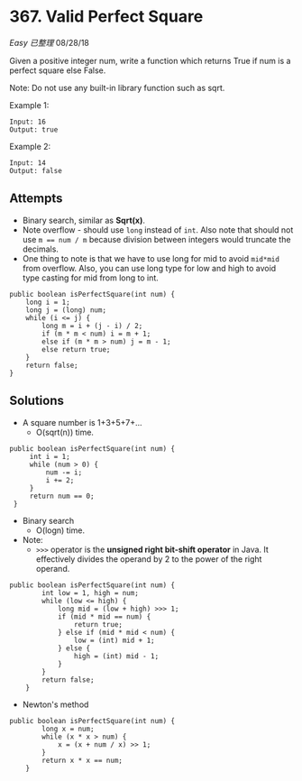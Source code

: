 # 367. Valid Perfect Square
*Easy* *已整理*
08/28/18

Given a positive integer num, write a function which returns True if num is a perfect square else False.

Note: Do not use any built-in library function such as sqrt.

Example 1:
```
Input: 16
Output: true
```
Example 2:
```
Input: 14
Output: false
```

## Attempts
* Binary search, similar as **Sqrt(x)**.
* Note overflow - should use ```long``` instead of ```int```. Also note that should not use ```m == num / m``` because division between integers would truncate the decimals.
* One thing to note is that we have to use long for mid to avoid ```mid*mid``` from overflow. Also, you can use long type for low and high to avoid type casting for mid from long to int.
```
public boolean isPerfectSquare(int num) {
    long i = 1;
    long j = (long) num;
    while (i <= j) {
        long m = i + (j - i) / 2;
        if (m * m < num) i = m + 1;
        else if (m * m > num) j = m - 1;
        else return true;
    }
    return false;
}
```

## Solutions
* A square number is 1+3+5+7+...
  - O(sqrt(n)) time.
```
public boolean isPerfectSquare(int num) {
     int i = 1;
     while (num > 0) {
         num -= i;
         i += 2;
     }
     return num == 0;
 }
```
* Binary search
  - O(logn) time.
* Note:
   - ```>>>``` operator is the **unsigned right bit-shift operator** in Java. It effectively divides the operand by 2 to the power of the right operand.
```
public boolean isPerfectSquare(int num) {
        int low = 1, high = num;
        while (low <= high) {
            long mid = (low + high) >>> 1;
            if (mid * mid == num) {
                return true;
            } else if (mid * mid < num) {
                low = (int) mid + 1;
            } else {
                high = (int) mid - 1;
            }
        }
        return false;
    }
```
* Newton's method
```
public boolean isPerfectSquare(int num) {
        long x = num;
        while (x * x > num) {
            x = (x + num / x) >> 1;
        }
        return x * x == num;
    }
```      
